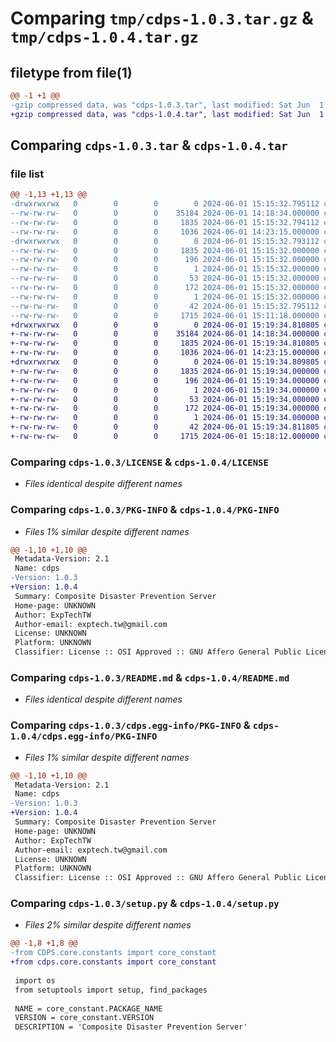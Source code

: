 # Comparing `tmp/cdps-1.0.3.tar.gz` & `tmp/cdps-1.0.4.tar.gz`

## filetype from file(1)

```diff
@@ -1 +1 @@
-gzip compressed data, was "cdps-1.0.3.tar", last modified: Sat Jun  1 15:15:32 2024, max compression
+gzip compressed data, was "cdps-1.0.4.tar", last modified: Sat Jun  1 15:19:34 2024, max compression
```

## Comparing `cdps-1.0.3.tar` & `cdps-1.0.4.tar`

### file list

```diff
@@ -1,13 +1,13 @@
-drwxrwxrwx   0        0        0        0 2024-06-01 15:15:32.795112 cdps-1.0.3/
--rw-rw-rw-   0        0        0    35184 2024-06-01 14:18:34.000000 cdps-1.0.3/LICENSE
--rw-rw-rw-   0        0        0     1835 2024-06-01 15:15:32.794112 cdps-1.0.3/PKG-INFO
--rw-rw-rw-   0        0        0     1036 2024-06-01 14:23:15.000000 cdps-1.0.3/README.md
-drwxrwxrwx   0        0        0        0 2024-06-01 15:15:32.793112 cdps-1.0.3/cdps.egg-info/
--rw-rw-rw-   0        0        0     1835 2024-06-01 15:15:32.000000 cdps-1.0.3/cdps.egg-info/PKG-INFO
--rw-rw-rw-   0        0        0      196 2024-06-01 15:15:32.000000 cdps-1.0.3/cdps.egg-info/SOURCES.txt
--rw-rw-rw-   0        0        0        1 2024-06-01 15:15:32.000000 cdps-1.0.3/cdps.egg-info/dependency_links.txt
--rw-rw-rw-   0        0        0       53 2024-06-01 15:15:32.000000 cdps-1.0.3/cdps.egg-info/entry_points.txt
--rw-rw-rw-   0        0        0      172 2024-06-01 15:15:32.000000 cdps-1.0.3/cdps.egg-info/requires.txt
--rw-rw-rw-   0        0        0        1 2024-06-01 15:15:32.000000 cdps-1.0.3/cdps.egg-info/top_level.txt
--rw-rw-rw-   0        0        0       42 2024-06-01 15:15:32.795112 cdps-1.0.3/setup.cfg
--rw-rw-rw-   0        0        0     1715 2024-06-01 15:11:18.000000 cdps-1.0.3/setup.py
+drwxrwxrwx   0        0        0        0 2024-06-01 15:19:34.810805 cdps-1.0.4/
+-rw-rw-rw-   0        0        0    35184 2024-06-01 14:18:34.000000 cdps-1.0.4/LICENSE
+-rw-rw-rw-   0        0        0     1835 2024-06-01 15:19:34.810805 cdps-1.0.4/PKG-INFO
+-rw-rw-rw-   0        0        0     1036 2024-06-01 14:23:15.000000 cdps-1.0.4/README.md
+drwxrwxrwx   0        0        0        0 2024-06-01 15:19:34.809805 cdps-1.0.4/cdps.egg-info/
+-rw-rw-rw-   0        0        0     1835 2024-06-01 15:19:34.000000 cdps-1.0.4/cdps.egg-info/PKG-INFO
+-rw-rw-rw-   0        0        0      196 2024-06-01 15:19:34.000000 cdps-1.0.4/cdps.egg-info/SOURCES.txt
+-rw-rw-rw-   0        0        0        1 2024-06-01 15:19:34.000000 cdps-1.0.4/cdps.egg-info/dependency_links.txt
+-rw-rw-rw-   0        0        0       53 2024-06-01 15:19:34.000000 cdps-1.0.4/cdps.egg-info/entry_points.txt
+-rw-rw-rw-   0        0        0      172 2024-06-01 15:19:34.000000 cdps-1.0.4/cdps.egg-info/requires.txt
+-rw-rw-rw-   0        0        0        1 2024-06-01 15:19:34.000000 cdps-1.0.4/cdps.egg-info/top_level.txt
+-rw-rw-rw-   0        0        0       42 2024-06-01 15:19:34.811805 cdps-1.0.4/setup.cfg
+-rw-rw-rw-   0        0        0     1715 2024-06-01 15:18:12.000000 cdps-1.0.4/setup.py
```

### Comparing `cdps-1.0.3/LICENSE` & `cdps-1.0.4/LICENSE`

 * *Files identical despite different names*

### Comparing `cdps-1.0.3/PKG-INFO` & `cdps-1.0.4/PKG-INFO`

 * *Files 1% similar despite different names*

```diff
@@ -1,10 +1,10 @@
 Metadata-Version: 2.1
 Name: cdps
-Version: 1.0.3
+Version: 1.0.4
 Summary: Composite Disaster Prevention Server
 Home-page: UNKNOWN
 Author: ExpTechTW
 Author-email: exptech.tw@gmail.com
 License: UNKNOWN
 Platform: UNKNOWN
 Classifier: License :: OSI Approved :: GNU Affero General Public License v3 or later (AGPLv3+)
```

### Comparing `cdps-1.0.3/README.md` & `cdps-1.0.4/README.md`

 * *Files identical despite different names*

### Comparing `cdps-1.0.3/cdps.egg-info/PKG-INFO` & `cdps-1.0.4/cdps.egg-info/PKG-INFO`

 * *Files 1% similar despite different names*

```diff
@@ -1,10 +1,10 @@
 Metadata-Version: 2.1
 Name: cdps
-Version: 1.0.3
+Version: 1.0.4
 Summary: Composite Disaster Prevention Server
 Home-page: UNKNOWN
 Author: ExpTechTW
 Author-email: exptech.tw@gmail.com
 License: UNKNOWN
 Platform: UNKNOWN
 Classifier: License :: OSI Approved :: GNU Affero General Public License v3 or later (AGPLv3+)
```

### Comparing `cdps-1.0.3/setup.py` & `cdps-1.0.4/setup.py`

 * *Files 2% similar despite different names*

```diff
@@ -1,8 +1,8 @@
-from CDPS.core.constants import core_constant
+from cdps.core.constants import core_constant
 
 import os
 from setuptools import setup, find_packages
 
 NAME = core_constant.PACKAGE_NAME
 VERSION = core_constant.VERSION
 DESCRIPTION = 'Composite Disaster Prevention Server'
```

